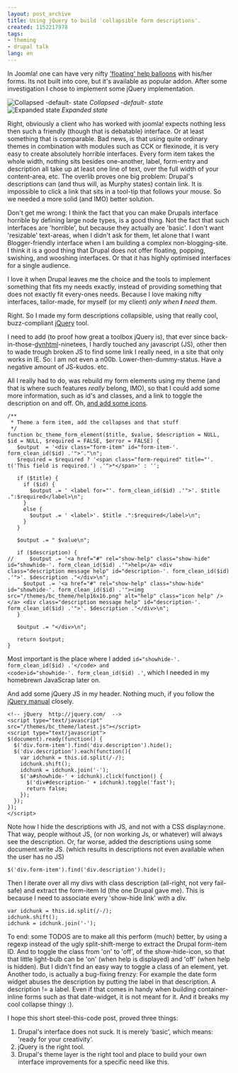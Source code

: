 ```yaml
---
layout: post_archive
title: Using jQuery to build 'collapsible form descriptions'.
created: 1152217978
tags:
- theming
- drupal talk
lang: en
---
```

In Joomla! one can have very nifty ['floating' help balloons](http://www.bosrup.com/web/overlib/) with his/her forms. Its not built into core, but it's available as popular addon. After some investigation I chose to implement some jQuery implementation.

![Collapsed -default- state](http://webschuur.com/sites/webschuur.com/files/collapsible_help_in.png)
_Collapsed -default- state_
<br style="clear:both" />
![Expanded state](http://webschuur.com/sites/webschuur.com/files/collapsible_help_out.png)
_Expanded state_
<br style="clear:both" />
<!--break-->

Right, obviously a client who has worked with joomla! expects nothing less then such a friendly (though that is debatable) interface. Or at least something that is comparable. Bad news, is that using quite ordinary themes in combination with modules such as CCK or flexinode, it is very easy to create absolutely horrible interfaces. Every form item takes the whole width, nothing sits besides one-another, label, form-entry and description all take up at least one line of text, over the full width of your content-area, etc. 
The overlib proves one big problem: Drupal's descriptions can (and thus will, as Murphy states) contain link. It is impossible to click a link that sits in a tool-tip that follows your mouse. So we needed a more solid (and IMO) better solution.

Don't get me wrong: I think the fact that you can make Drupals interface horrible by defining large node types, is a good thing. Not the fact that such interfaces are 'horrible', but because they actually are 'basic'. I don't want 'resizable' text-areas, when I didn't ask for them, let alone that I want Blogger-friendly interface when I am building a complex non-blogging-site. I think it is a good thing that Drupal does not offer floating, popping, swishing, and wooshing interfaces. Or that it has highly optimised interfaces for a single audience. 

I love it when Drupal leaves me the choice and the tools to implement something that fits my needs exactly, instead of providing something that does not exactly fit every-ones needs. Because I love making nifty interfaces, tailor-made, for myself (or my client) _only when **I** need them_.

Right. So I made my form descriptions collapsible, using that really cool, buzz-compliant [jQuery](http://jquery.com/) tool.

I need to add (to proof how great a toolbox jQuery is), that ever since back-in-those-[dynhtml](http://www.jalix.org/ressources/internet/dhtml/_dynduo/dynduo/)-ninetees, I hardly touched any javascript (JS), other then to wade trough broken JS to find some link I really need, in a site that only works in IE. So: I am not even a n00b. Lower-then-dummy-status. Have a negative amount of JS-kudos. etc.

All I really had to do, was rebuild my form elements using my theme (and that is where such features _really_ belong, IMO), so that I could add some more information, such as id's and classes, and a link to toggle the description on and off. Oh, [and add some icons](http://nuovext.pwsp.net/).

    /**
     * Theme a form item, add the collapses and that stuff
     */
    function bc_theme_form_element($title, $value, $description = NULL, $id = NULL, $required = FALSE, $error = FALSE) {
       $output  = '<div class="form-item" id="form-item-'. form_clean_id($id) .'">'."\n";
       $required = $required ? '<span class="form-required" title="'. t('This field is required.') .'">*</span>' : '';

       if ($title) {
         if ($id) {
           $output .= ' <label for="'. form_clean_id($id) .'">'. $title .":$required</label>\n";
         }
         else {
           $output .= ' <label>'. $title .":$required</label>\n";
         }
       }

       $output .= " $value\n";

       if ($description) {
    //     $output .= '<a href="#" rel="show-help" class="show-hide" id="showhide-'. form_clean_id($id) .'">help</a> <div class="description message help" id="description-'. form_clean_id($id) .'">'. $description ."</div>\n";
         $output .= '<a href="#" rel="show-help" class="show-hide" id="showhide-'. form_clean_id($id) .'"><img src="/themes/bc_theme/help16x16.png" alt="help" class="icon help" /></a> <div class="description message help" id="description-'. form_clean_id($id) .'">'. $description ."</div>\n";
       }

       $output .= "</div>\n";

       return $output;
    }

Most important is the place where I added <code>id="showhide-'. form_clean_id($id) .'</code> and <code>id="showhide-'. form_clean_id($id) .'</code>, which I needed in my homebrewn JavaScrap later on.

And add some jQuery JS in my header. Nothing much, if you follow the [jQuery manual](http://jquery.com/docs/Tutorial/) closely.

    <!-- jQuery  http://jquery.com/  -->
    <script type="text/javascript"
    src="/themes/bc_theme/latest.js"></script>
    <script type="text/javascript">
    $(document).ready(function() {
      $('div.form-item').find('div.description').hide();
      $('div.description').each(function(){
        var idchunk = this.id.split(/-/);
        idchunk.shift();
        idchunk = idchunk.join('-');
        $('a#showhide-' + idchunk).click(function() {
          $('div#description-' + idchunk).toggle('fast');
          return false;
        });
      });
    });
    </script>

Note how I hide the descriptions with JS, and not with a CSS display:none. That way, people without JS, (or non working Js, or whatever) will always see the description. Or, far worse, added the descriptions using some document.write JS. (which results in descriptions not even available when the user has no JS)

    $('div.form-item').find('div.description').hide();

Then I iterate over all my divs with class description (all-right, not very fail-safe) and extract the form-item Id (the one Drupal gave me). This is because I need to associate every 'show-hide link' with a div.

    var idchunk = this.id.split(/-/);
    idchunk.shift();
    idchunk = idchunk.join('-');

To end: some TODOS are to make all this perform (much) better, by using a regexp instead of the ugly split-shift-merge to extract the Drupal form-item ID. And to toggle the class from 'on' to 'off', of the show-hide-icon, so that that little light-bulb can be 'on' (when help is displayed) and 'off' (when help is hidden). But I didn't find an easy way to toggle a class of an element, yet. Another todo, is actually a bug-fixing frenzy: For example the date form widget abuses the description by putting the label in that description. A description != a label. Even if that comes in handy when building container-inline forms such as that date-widget, it is not meant for it. And it breaks my cool collapse thingy :).

I hope this short steel-this-code post, proved three things:

  1. Drupal's interface does not suck. It is merely 'basic', which means: 'ready for your creativity'.
  2. jQuery is the right tool.
  3. Drupal's theme layer is the right tool and place to build your own interface improvements for a specific need like this.
